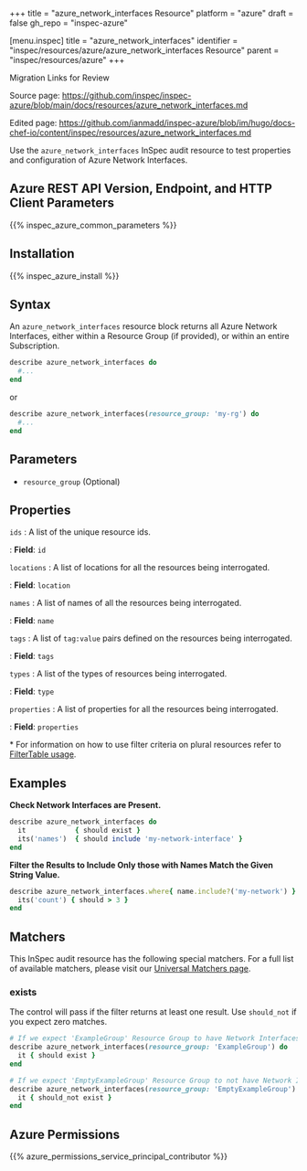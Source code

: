 +++
title = "azure_network_interfaces Resource"
platform = "azure"
draft = false
gh_repo = "inspec-azure"

[menu.inspec]
title = "azure_network_interfaces"
identifier = "inspec/resources/azure/azure_network_interfaces Resource"
parent = "inspec/resources/azure"
+++

<div class="admonition-note">
<p class="admonition-note-title">Migration Links for Review</p>
<div class="admonition-note-text">
<p>Source page: <a href="https://github.com/inspec/inspec-azure/blob/main/docs/resources/azure_network_interfaces.md">https://github.com/inspec/inspec-azure/blob/main/docs/resources/azure_network_interfaces.md</a></p>
<p>Edited page: <a href="https://github.com/ianmadd/inspec-azure/blob/im/hugo/docs-chef-io/content/inspec/resources/azure_network_interfaces.md">https://github.com/ianmadd/inspec-azure/blob/im/hugo/docs-chef-io/content/inspec/resources/azure_network_interfaces.md</a></p>
</div>
</div>


Use the `azure_network_interfaces` InSpec audit resource to test properties and configuration of Azure Network Interfaces.

## Azure REST API Version, Endpoint, and HTTP Client Parameters

{{% inspec_azure_common_parameters %}}

## Installation

{{% inspec_azure_install %}}

## Syntax

An `azure_network_interfaces` resource block returns all Azure Network Interfaces, either within a Resource Group (if provided), or within an entire Subscription.
```ruby
describe azure_network_interfaces do
  #...
end
```
or
```ruby
describe azure_network_interfaces(resource_group: 'my-rg') do
  #...
end
```

## Parameters

- `resource_group` (Optional)

## Properties

`ids`
: A list of the unique resource ids.

: **Field**: `id`

`locations`
: A list of locations for all the resources being interrogated.

: **Field**: `location`

`names`
: A list of names of all the resources being interrogated.

: **Field**: `name`

`tags`
: A list of `tag:value` pairs defined on the resources being interrogated.

: **Field**: `tags`

`types`
: A list of the types of resources being interrogated.

: **Field**: `type`

`properties`
: A list of properties for all the resources being interrogated.

: **Field**: `properties`

<superscript>*</superscript> For information on how to use filter criteria on plural resources refer to [FilterTable usage](https://github.com/inspec/inspec/blob/master/dev-docs/filtertable-usage.md).

## Examples

**Check Network Interfaces are Present.**

```ruby
describe azure_network_interfaces do
  it            { should exist }
  its('names')  { should include 'my-network-interface' }
end
```
**Filter the Results to Include Only those with Names Match the Given String Value.**

```ruby
describe azure_network_interfaces.where{ name.include?('my-network') } do
  its('count') { should > 3 }
end
```

## Matchers

This InSpec audit resource has the following special matchers. For a full list of available matchers, please visit our [Universal Matchers page](https://www.inspec.io/docs/reference/matchers/).

### exists

The control will pass if the filter returns at least one result. Use `should_not` if you expect zero matches.
```ruby
# If we expect 'ExampleGroup' Resource Group to have Network Interfaces
describe azure_network_interfaces(resource_group: 'ExampleGroup') do
  it { should exist }
end

# If we expect 'EmptyExampleGroup' Resource Group to not have Network Interfaces
describe azure_network_interfaces(resource_group: 'EmptyExampleGroup') do
  it { should_not exist }
end
```

## Azure Permissions

{{% azure_permissions_service_principal_contributor %}}

